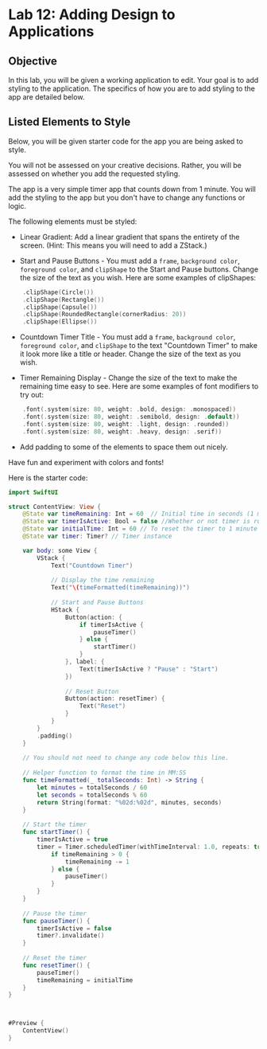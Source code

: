 # Lab 12: Adding Design to Applications 

## Objective
In this lab, you will be given a working application to edit. Your goal is to add styling to the application. The specifics of how you are to add styling to the app are detailed below. 

## Listed Elements to Style
Below, you will be given starter code for the app you are being asked to style. 

You will not be assessed on your creative decisions. Rather, you will be assessed on whether you add the requested styling.

The app is a very simple timer app that counts down from 1 minute. You will add the styling to the app but you don't have to change any functions or logic.

The following elements must be styled:
* Linear Gradient: Add a linear gradient that spans the entirety of the screen. (Hint: This means you will need to add a ZStack.)

* Start and Pause Buttons - You must add a `frame`, `background color`, `foreground color`, and `clipShape` to the Start and Pause buttons. Change the size of the text as you wish. Here are some examples of clipShapes:
```swift
    .clipShape(Circle())
    .clipShape(Rectangle())
    .clipShape(Capsule())
    .clipShape(RoundedRectangle(cornerRadius: 20))
    .clipShape(Ellipse())
```


* Countdown Timer Title - You must add a `frame`, `background color`, `foreground color`, and `clipShape` to the text "Countdown Timer" to make it look more like a title or header. Change the size of the text as you wish.

* Timer Remaining Display - Change the size of the text to make the remaining time easy to see. Here are some examples of font modifiers to try out:
```swift
    .font(.system(size: 80, weight: .bold, design: .monospaced))
    .font(.system(size: 80, weight: .semibold, design: .default))
    .font(.system(size: 80, weight: .light, design: .rounded))
    .font(.system(size: 80, weight: .heavy, design: .serif))
 ```

* Add padding to some of the elements to space them out nicely.

Have fun and experiment with colors and fonts!

Here is the starter code:
```swift
import SwiftUI

struct ContentView: View {
    @State var timeRemaining: Int = 60  // Initial time in seconds (1 minute)
    @State var timerIsActive: Bool = false //Whether or not timer is running
    @State var initialTime: Int = 60 // To reset the timer to 1 minute
    @State var timer: Timer? // Timer instance

    var body: some View {
        VStack {
            Text("Countdown Timer")
            
            // Display the time remaining
            Text("\(timeFormatted(timeRemaining))")
            
            // Start and Pause Buttons
            HStack {
                Button(action: {
                    if timerIsActive {
                        pauseTimer()
                    } else {
                        startTimer()
                    }
                }, label: {
                    Text(timerIsActive ? "Pause" : "Start")
                })
                
                // Reset Button
                Button(action: resetTimer) {
                    Text("Reset")
                }
            }
        }
        .padding()
    }
    
    // You should not need to change any code below this line.
    
    // Helper function to format the time in MM:SS
    func timeFormatted(_ totalSeconds: Int) -> String {
        let minutes = totalSeconds / 60
        let seconds = totalSeconds % 60
        return String(format: "%02d:%02d", minutes, seconds)
    }
    
    // Start the timer
    func startTimer() {
        timerIsActive = true
        timer = Timer.scheduledTimer(withTimeInterval: 1.0, repeats: true) { _ in
            if timeRemaining > 0 {
                timeRemaining -= 1
            } else {
                pauseTimer()
            }
        }
    }
    
    // Pause the timer
    func pauseTimer() {
        timerIsActive = false
        timer?.invalidate()
    }
    
    // Reset the timer
    func resetTimer() {
        pauseTimer()
        timeRemaining = initialTime
    }
}



#Preview {
    ContentView()
}

```